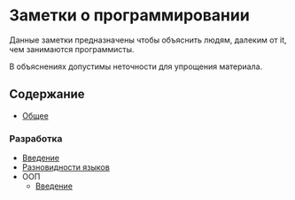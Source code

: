# Заметки о программировании

Данные заметки предназначены чтобы объяснить людям, далеким от it, чем занимаются программисты.

В объяснениях допустимы неточности для упрощения материала.

## Содержание
* [Общее](./Общее.md)

### Разработка
* [Введение](./Разработка/Введение.md)
* [Разновидности языков](./Разработка/РазновидностиЯзыков.md)
* ООП
  * [Введение](./Разработка/ООП/Введение.md)

